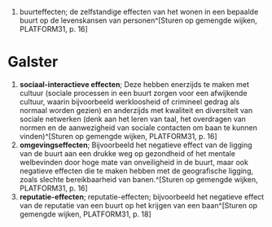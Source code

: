 1. buurteffecten; de zelfstandige effecten van het wonen in een bepaalde buurt op de levenskansen van personen^[Sturen op gemengde wijken, PLATFORM31, p. 16]

# Galster
1. **sociaal-interactieve effecten**; Deze hebben enerzijds te maken met cultuur (sociale processen in een buurt zorgen voor een afwijkende cultuur, waarin bijvoorbeeld werkloosheid of crimineel gedrag als normaal worden gezien) en anderzijds met kwaliteit en diversiteit van sociale netwerken (denk aan het leren van taal, het overdragen van normen en de aanwezigheid van sociale contacten om baan te kunnen vinden)^[Sturen op gemengde wijken, PLATFORM31, p. 16]
2. **omgevingseffecten**; Bijvoorbeeld het negatieve effect van de ligging van de buurt aan een drukke weg op gezondheid of het mentale welbevinden door hoge mate van onveiligheid in de buurt, maar ook negatieve effecten die te maken hebben met de geografische ligging, zoals slechte bereikbaarheid van banen.^[Sturen op gemengde wijken, PLATFORM31, p. 16]
3. **reputatie-effecten**; reputatie-effecten; bijvoorbeeld het negatieve effect van de reputatie van een buurt op het krijgen van een baan^[Sturen op gemengde wijken, PLATFORM31, p. 18]